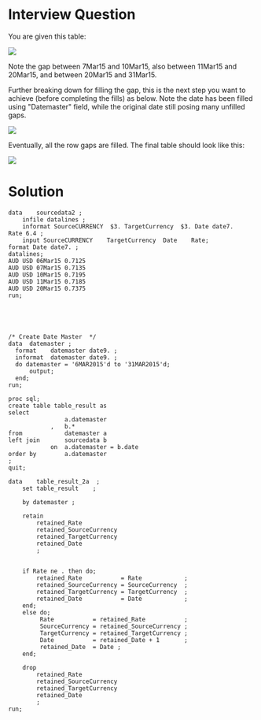 # Interview Question

You are given this table:

![](https://i.imgur.com/g36wB06.png)

Note the gap between 7Mar15 and 10Mar15, also between 11Mar15 and 20Mar15, and between 20Mar15 and 31Mar15.

Further breaking down for filling the gap, this is the next step you want to achieve (before completing the fills) as below. Note the date has been filled using "Datemaster" field, while the original date still posing many unfilled gaps. 

![](https://i.imgur.com/ModWulT.png)

Eventually, all the row gaps are filled. The final table should look like this:

![](https://i.imgur.com/HhA3NLO.png)

# Solution

```sas
data    sourcedata2 ;
    infile datalines ;
    informat SourceCURRENCY  $3. TargetCurrency  $3. Date date7.   Rate 6.4 ;
    input SourceCURRENCY    TargetCurrency  Date    Rate;
format Date date7. ;
datalines;
AUD	USD	06Mar15	0.7125
AUD	USD	07Mar15	0.7135
AUD	USD	10Mar15	0.7195
AUD	USD	11Mar15	0.7185
AUD	USD	20Mar15	0.7375
run;





/* Create Date Master  */
data  datemaster ;
  format    datemaster date9. ;
  informat  datemaster date9. ;
  do datemaster = '6MAR2015'd to '31MAR2015'd; 
      output;
  end;
run;

proc sql;
create table table_result as 
select
                a.datemaster
            ,   b.*
from            datemaster a
left join       sourcedata b
            on  a.datemaster = b.date
order by        a.datemaster
;
quit;

data    table_result_2a  ;
    set table_result    ;

    by datemaster ;

    retain 
        retained_Rate
        retained_SourceCurrency
        retained_TargetCurrency
        retained_Date
        ;


    if Rate ne . then do;
        retained_Rate           = Rate            ;            
        retained_SourceCurrency = SourceCurrency  ;
        retained_TargetCurrency = TargetCurrency  ;
        retained_Date           = Date            ;
    end;
    else do;
         Rate           = retained_Rate           ;            
         SourceCurrency = retained_SourceCurrency ;
         TargetCurrency = retained_TargetCurrency ;
         Date           = retained_Date + 1       ;
         retained_Date  = Date ;
    end;

    drop
        retained_Rate
        retained_SourceCurrency
        retained_TargetCurrency
        retained_Date
        ;
run;
```
